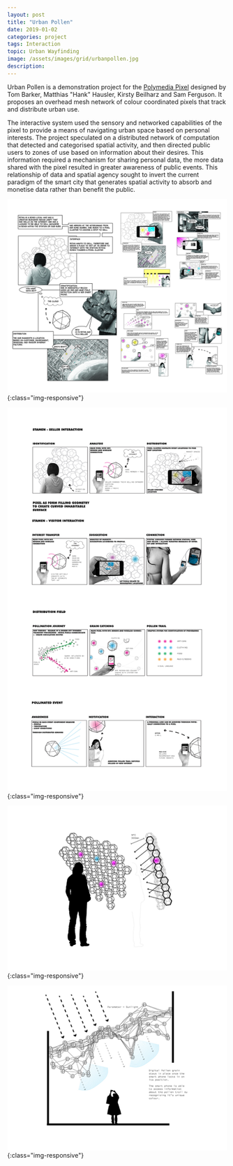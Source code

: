 ```yaml
---
layout: post
title: "Urban Pollen"
date: 2019-01-02
categories: project
tags: Interaction
topic: Urban Wayfinding
image: /assets/images/grid/urbanpollen.jpg
description: 
---
```


Urban Pollen is a demonstration project for the [Polymedia Pixel](https://eprints.glos.ac.uk/3228/1/Interactive%20polymedia%20pixel%20and%20protocol.pdf) designed by Tom Barker, Matthias "Hank" Hausler, Kirsty Beilharz and Sam Ferguson. It proposes an overhead mesh network of colour coordinated pixels that track and distribute urban use.

The interactive system used the sensory and networked capabilities of the pixel to provide a means of navigating urban space based on personal interests. The project speculated on a distributed network of computation that detected and categorised spatial activity, and then directed public users to zones of use based on information about their desires. This information required a mechanism for sharing personal data, the more data shared with the pixel resulted in greater awareness of public events. This relationship of data and spatial agency sought to invert the current paradigm of the smart city that generates spatial activity to absorb and monetise data rather than benefit the public.


![Urban Pollen](/assets/images/posts/urbanpollen1.jpg){:class="img-responsive"}

![Urban Pollen](/assets/images/posts/urbanpollen2.jpg){:class="img-responsive"}

![Urban Pollen](/assets/images/posts/urbanpollen3.jpg){:class="img-responsive"}

![Urban Pollen](/assets/images/posts/urbanpollen4.jpg){:class="img-responsive"}

<!-- <iframe src="https://e.issuu.com/embed.html#1847533/37575623" frameborder="0" allowfullscreen="" style="margin:0px auto;display:block;width:600px;height:424px;"></iframe> -->
